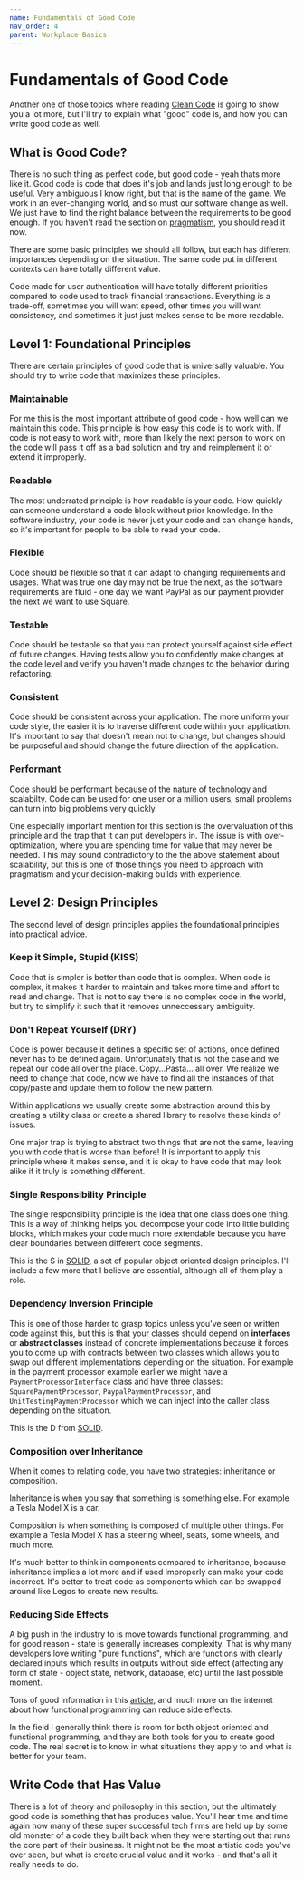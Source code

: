 ```yaml
---
name: Fundamentals of Good Code
nav_order: 4
parent: Workplace Basics
---
```


# Fundamentals of Good Code

Another one of those topics where reading [Clean Code](https://amzn.to/3iIzw4h) is going to show you a lot more, but I'll try to explain what "good" code is, and how you can write good code as well.

## What is Good Code?

There is no such thing as perfect code, but good code - yeah thats more like it. Good code is code that does it's job and lands just long enough to be useful. Very ambiguous I know right, but that is the name of the game. We work in an ever-changing world, and so must our software change as well. We just have to find the right balance between the requirements to be good enough. If you haven't read the section on [pragmatism](https://thehandbook.jamlouie.com/excelling-in-the-workplace/pragmatism.html), you should read it now.

There are some basic principles we should all follow, but each has different importances depending on the situation. The same code put in different contexts can have totally different value.

Code made for user authentication will have totally different priorities compared to code used to track financial transactions. Everything is a trade-off, sometimes you will want speed, other times you will want consistency, and sometimes it just just makes sense to be more readable.

## Level 1: Foundational Principles

There are certain principles of good code that is universally valuable. You should try to write code that maximizes these principles.

### Maintainable

For me this is the most important attribute of good code - how well can we maintain this code. This principle is how easy this code is to work with. If code is not easy to work with, more than likely the next person to work on the code will pass it off as a bad solution and try and reimplement it or extend it improperly.

### Readable

The most underrated principle is how readable is your code. How quickly can someone understand a code block without prior knowledge. In the software industry, your code is never just your code and can change hands, so it's important for people to be able to read your code.

### Flexible

Code should be flexible so that it can adapt to changing requirements and usages. What was true one day may not be true the next, as the software requirements are fluid - one day we want PayPal as our payment provider the next we want to use Square.

### Testable

Code should be testable so that you can protect yourself against side effect of future changes. Having tests allow you to confidently make changes at the code level and verify you haven't made changes to the behavior during refactoring.

### Consistent

Code should be consistent across your application. The more uniform your code style, the easier it is to traverse different code within your application. It's important to say that doesn't mean not to change, but changes should be purposeful and should change the future direction of the application.

### Performant

Code should be performant because of the nature of technology and scalabilty. Code can be used for one user or a million users, small problems can turn into big problems very quickly.

One especially important mention for this section is the overvaluation of this principle and the trap that it can put developers in. The issue is with over-optimization, where you are spending time for value that may never be needed. This may sound contradictory to the the above statement about scalability, but this is one of those things you need to approach with pragmatism and your decision-making builds with experience.

## Level 2: Design Principles

The second level of design principles applies the foundational principles into practical advice.

### Keep it Simple, Stupid (KISS)

Code that is simpler is better than code that is complex. When code is complex, it makes it harder to maintain and takes more time and effort to read and change. That is not to say there is no complex code in the world, but try to simplify it such that it removes unneccessary ambiguity.

### Don't Repeat Yourself (DRY)

Code is power because it defines a specific set of actions, once defined never has to be defined again. Unfortunately that is not the case and we repeat our code all over the place. Copy...Pasta... all over. We realize we need to change that code, now we have to find all the instances of that copy/paste and update them to follow the new pattern.

Within applications we usually create some abstraction around this by creating a utility class or create a shared library to resolve these kinds of issues.

One major trap is trying to abstract two things that are not the same, leaving you with code that is worse than before! It is important to apply this principle where it makes sense, and it is okay to have code that may look alike if it truly is something different.

### Single Responsibility Principle

The single responsibility principle is the idea that one class does one thing. This is a way of thinking helps you decompose your code into little building blocks, which makes your code much more extendable because you have clear boundaries between different code segments.

This is the S in [SOLID](https://www.freecodecamp.org/news/solid-principles-explained-in-plain-english/), a set of popular object oriented design principles. I'll include a few more that I believe are essential, although all of them play a role.

### Dependency Inversion Principle

This is one of those harder to grasp topics unless you've seen or written code against this, but this is that your classes should depend on __interfaces__ or __abstract classes__ instead of concrete implementations because it forces you to come up with contracts between two classes which allows you to swap out different implementations depending on the situation. For example in the payment processor example earlier we might have a `PaymentProcessorInterface` class and have three classes: `SquarePaymentProcessor`, `PaypalPaymentProcessor`, and `UnitTestingPaymentProcessor` which we can inject into the caller class depending on the situation.

This is the D from [SOLID](https://www.freecodecamp.org/news/solid-principles-explained-in-plain-english/).

### Composition over Inheritance

When it comes to relating code, you have two strategies: inheritance or composition.

Inheritance is when you say that something is something else. For example a Tesla Model X is a car.

Composition is when something is composed of multiple other things. For example a Tesla Model X has a steering wheel, seats, some wheels, and much more.

It's much better to think in components compared to inheritance, because inheritance implies a lot more and if used improperly can make your code incorrect. It's better to treat code as components which can be swapped around like Legos to create new results.

### Reducing Side Effects

A big push in the industry to is move towards functional programming, and for good reason - state is generally increases complexity. That is why many developers love writing "pure functions", which are functions with clearly declared inputs which results in outputs without side effect (affecting any form of state - object state, network, database, etc) until the last possible moment.

Tons of good information in this [article](https://towardsdatascience.com/why-developers-are-falling-in-love-with-functional-programming-13514df4048e), and much more on the internet about how functional programming can reduce side effects.

In the field I generally think there is room for both object oriented and functional programming, and they are both tools for you to create good code. The real secret is to know in what situations they apply to and what is better for your team.

## Write Code that Has Value

There is a lot of theory and philosophy in this section, but the ultimately good code is something that has produces value. You'll hear time and time again how many of these super successful tech firms are held up by some old monster of a code they built back when they were starting out that runs the core part of their business. It might not be the most artistic code you've ever seen, but what is create crucial value and it works - and that's all it really needs to do.